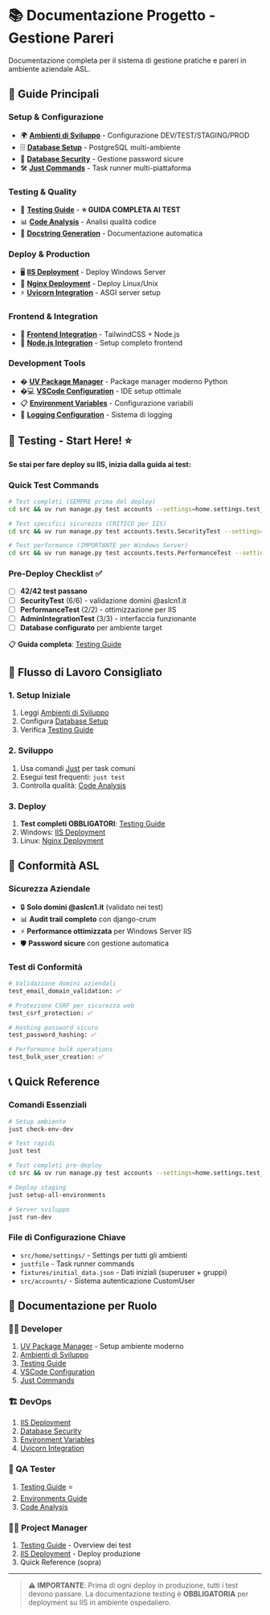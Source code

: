 # 📚 Documentazione Progetto - Gestione Pareri

Documentazione completa per il sistema di gestione pratiche e pareri in ambiente aziendale ASL.

## 🚀 Guide Principali

### **Setup & Configurazione**

- 🌍 [**Ambienti di Sviluppo**](environments-guide.md) - Configurazione DEV/TEST/STAGING/PROD
- 🗄️ [**Database Setup**](database-setup.md) - PostgreSQL multi-ambiente
- 🔐 [**Database Security**](database-security.md) - Gestione password sicure
- 🛠️ [**Just Commands**](just.md) - Task runner multi-piattaforma

### **Testing & Quality**

- 🧪 [**Testing Guide**](testing-guide.md) - **⭐ GUIDA COMPLETA AI TEST**
- 📊 [**Code Analysis**](code_analysis.md) - Analisi qualità codice
- 📝 [**Docstring Generation**](docstring_generation.md) - Documentazione automatica

### **Deploy & Production**

- 🖥️ [**IIS Deployment**](iis-deployment.md) - Deploy Windows Server
- 🐧 [**Nginx Deployment**](nginx-deployment.md) - Deploy Linux/Unix
- ⚡ [**Uvicorn Integration**](uvicorn-integration.md) - ASGI server setup

### **Frontend & Integration**

- 🎨 [**Frontend Integration**](frontend-integration.md) - TailwindCSS + Node.js
- 🔗 [**Node.js Integration**](nodejs-integration.md) - Setup completo frontend

### **Development Tools**

- � [**UV Package Manager**](uv-guide.md) - Package manager moderno Python
- �💻 [**VSCode Configuration**](vscode-configuration.md) - IDE setup ottimale
- 📋 [**Environment Variables**](environment-variables.md) - Configurazione variabili
- 📝 [**Logging Configuration**](logs_configuration.md) - Sistema di logging

## 🧪 **Testing - Start Here!** ⭐

**Se stai per fare deploy su IIS, inizia dalla guida ai test:**

### **Quick Test Commands**

```bash
# Test completi (SEMPRE prima del deploy)
cd src && uv run manage.py test accounts --settings=home.settings.test_local

# Test specifici sicurezza (CRITICO per IIS)
cd src && uv run manage.py test accounts.tests.SecurityTest --settings=home.settings.test_local

# Test performance (IMPORTANTE per Windows Server)
cd src && uv run manage.py test accounts.tests.PerformanceTest --settings=home.settings.test_local
```

### **Pre-Deploy Checklist** ✅

- [ ] **42/42 test passano**
- [ ] **SecurityTest** (6/6) - validazione domini @aslcn1.it
- [ ] **PerformanceTest** (2/2) - ottimizzazione per IIS
- [ ] **AdminIntegrationTest** (3/3) - interfaccia funzionante
- [ ] **Database configurato** per ambiente target

📋 **Guida completa**: [Testing Guide](testing-guide.md)

## 🎯 Flusso di Lavoro Consigliato

### **1. Setup Iniziale**

1. Leggi [Ambienti di Sviluppo](environments-guide.md)
2. Configura [Database Setup](database-setup.md)
3. Verifica [Testing Guide](testing-guide.md)

### **2. Sviluppo**

1. Usa comandi [Just](just.md) per task comuni
2. Esegui test frequenti: `just test`
3. Controlla qualità: [Code Analysis](code_analysis.md)

### **3. Deploy**

1. **Test completi OBBLIGATORI**: [Testing Guide](testing-guide.md)
2. Windows: [IIS Deployment](iis-deployment.md)
3. Linux: [Nginx Deployment](nginx-deployment.md)

## 🏥 Conformità ASL

### **Sicurezza Aziendale**

- 🔒 **Solo domini @aslcn1.it** (validato nei test)
- 📊 **Audit trail completo** con django-crum
- ⚡ **Performance ottimizzata** per Windows Server IIS
- 🛡️ **Password sicure** con gestione automatica

### **Test di Conformità**

```bash
# Validazione domini aziendali
test_email_domain_validation: ✅

# Protezione CSRF per sicurezza web
test_csrf_protection: ✅

# Hashing password sicuro
test_password_hashing: ✅

# Performance bulk operations
test_bulk_user_creation: ✅
```

## 📞 Quick Reference

### **Comandi Essenziali**

```bash
# Setup ambiente
just check-env-dev

# Test rapidi
just test

# Test completi pre-deploy
cd src && uv run manage.py test accounts --settings=home.settings.test_local

# Deploy staging
just setup-all-environments

# Server sviluppo
just run-dev
```

### **File di Configurazione Chiave**

- `src/home/settings/` - Settings per tutti gli ambienti
- `justfile` - Task runner commands
- `fixtures/initial_data.json` - Dati iniziali (superuser + gruppi)
- `src/accounts/` - Sistema autenticazione CustomUser

## 📖 Documentazione per Ruolo

### **👨‍💻 Developer**

1. [UV Package Manager](uv-guide.md) - Setup ambiente moderno
2. [Ambienti di Sviluppo](environments-guide.md)
3. [Testing Guide](testing-guide.md)
4. [VSCode Configuration](vscode-configuration.md)
5. [Just Commands](just.md)

### **🏗️ DevOps**

1. [IIS Deployment](iis-deployment.md)
2. [Database Security](database-security.md)
3. [Environment Variables](environment-variables.md)
4. [Uvicorn Integration](uvicorn-integration.md)

### **🧪 QA Tester**

1. [Testing Guide](testing-guide.md) ⭐
2. [Environments Guide](environments-guide.md)
3. [Code Analysis](code_analysis.md)

### **👨‍💼 Project Manager**

1. [Testing Guide](testing-guide.md) - Overview dei test
2. [IIS Deployment](iis-deployment.md) - Deploy produzione
3. Quick Reference (sopra)

---

> **⚠️ IMPORTANTE**: Prima di ogni deploy in produzione, tutti i test devono passare. La documentazione testing è **OBBLIGATORIA** per deployment su IIS in ambiente ospedaliero.
